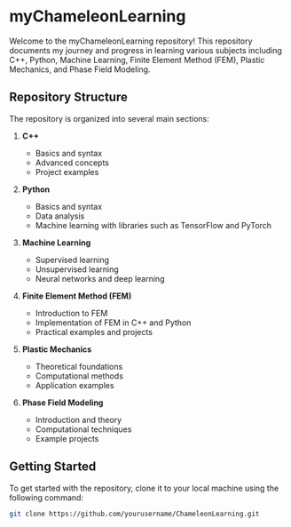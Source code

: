 # myChameleonLearning

Welcome to the myChameleonLearning repository! This repository documents my journey and progress in learning various subjects including C++, Python, Machine Learning, Finite Element Method (FEM), Plastic Mechanics, and Phase Field Modeling.

## Repository Structure

The repository is organized into several main sections:

1. **C++**
   - Basics and syntax
   - Advanced concepts
   - Project examples

2. **Python**
   - Basics and syntax
   - Data analysis
   - Machine learning with libraries such as TensorFlow and PyTorch

3. **Machine Learning**
   - Supervised learning
   - Unsupervised learning
   - Neural networks and deep learning

4. **Finite Element Method (FEM)**
   - Introduction to FEM
   - Implementation of FEM in C++ and Python
   - Practical examples and projects

5. **Plastic Mechanics**
   - Theoretical foundations
   - Computational methods
   - Application examples

6. **Phase Field Modeling**
   - Introduction and theory
   - Computational techniques
   - Example projects

## Getting Started

To get started with the repository, clone it to your local machine using the following command:

```bash
git clone https://github.com/yourusername/ChameleonLearning.git
